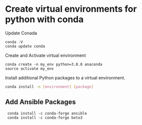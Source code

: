
# Create virtual environments for python with conda

Update Conada
```
conda -V
conda update conda
```

Create and Activate virtual environment
```
conda create -n my_env python=3.8.8 anaconda
source activate my_env
```

Install additional Python packages to a virtual environment.
```bash
conda install -n [environment] [package]
```
## Add Ansible Packages

```
 conda install -c conda-forge ansible
 conda install -c conda-forge boto3
```


